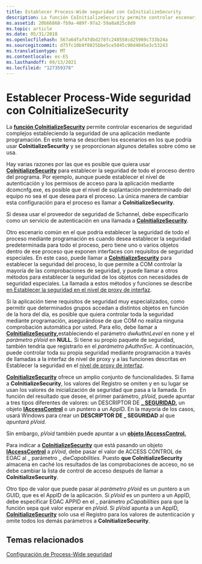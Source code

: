 ```yaml
---
title: Establecer Process-Wide seguridad con CoInitializeSecurity
description: La función CoInitializeSecurity permite controlar escenarios de seguridad complejos estableciendo la seguridad de una aplicación mediante programación.
ms.assetid: 20b66868-fb9a-489f-97a2-59a8a825c8d9
ms.topic: article
ms.date: 05/31/2018
ms.openlocfilehash: 567a6dfaf47dbd278fc248558cd25969c733b24a
ms.sourcegitcommit: d75fc10b9f0825bbe5ce5045c90d4045e3c53243
ms.translationtype: MT
ms.contentlocale: es-ES
ms.lasthandoff: 09/13/2021
ms.locfileid: "127359378"
---
```

# <a name="setting-process-wide-security-with-coinitializesecurity"></a>Establecer Process-Wide seguridad con CoInitializeSecurity

La [**función CoInitializeSecurity**](/windows/desktop/api/combaseapi/nf-combaseapi-coinitializesecurity) permite controlar escenarios de seguridad complejos estableciendo la seguridad de una aplicación mediante programación. En este tema se describen los escenarios en los que podría usar **CoInitializeSecurity** y se proporcionan algunos detalles sobre cómo se usa.

Hay varias razones por las que es posible que quiera usar [**CoInitializeSecurity**](/windows/desktop/api/combaseapi/nf-combaseapi-coinitializesecurity) para establecer la seguridad de todo el proceso dentro del programa. Por ejemplo, aunque puede establecer el nivel de autenticación y los permisos de acceso para la aplicación mediante dcomcnfg.exe, es posible que el nivel de suplantación predeterminado del equipo no sea el que desea para el proceso. La única manera de cambiar esta configuración para el proceso es llamar a **CoInitializeSecurity**.

Si desea usar el proveedor de seguridad de Schannel, debe especificarlo como un servicio de autenticación en una llamada a [**CoInitializeSecurity**](/windows/desktop/api/combaseapi/nf-combaseapi-coinitializesecurity).

Otro escenario común en el que podría establecer la seguridad de todo el proceso mediante programación es cuando desea establecer la seguridad predeterminada para todo el proceso, pero tiene uno o varios objetos dentro de ese proceso que exponen interfaces con requisitos de seguridad especiales. En este caso, puede llamar a [**CoInitializeSecurity**](/windows/desktop/api/combaseapi/nf-combaseapi-coinitializesecurity) para establecer la seguridad del proceso, lo que permite a COM controlar la mayoría de las comprobaciones de seguridad, y puede llamar a otros métodos para establecer la seguridad de los objetos con necesidades de seguridad especiales. La llamada a estos métodos y funciones se describe [en Establecer la seguridad en el nivel de proxy de interfaz](setting-security-at-the-interface-proxy-level.md).

Si la aplicación tiene requisitos de seguridad muy especializados, como permitir que determinados grupos accedan a distintos objetos en función de la hora del día, es posible que quiera controlar toda la seguridad mediante programación, asegurándose de que COM no realiza ninguna comprobación automática por usted. Para ello, debe llamar a [**CoInitializeSecurity,**](/windows/desktop/api/combaseapi/nf-combaseapi-coinitializesecurity)estableciendo el parámetro *dwAuthnLevel* en none y el *parámetro pVoid* en **NULL.** Si tiene su propio paquete de seguridad, también tendría que registrarlo en el *parámetro pAuthnSvc.* A continuación, puede controlar toda su propia seguridad mediante programación a través de llamadas a la interfaz de nivel de proxy y a las funciones descritas en Establecer la seguridad en el [nivel de proxy de interfaz](setting-security-at-the-interface-proxy-level.md).

[**CoInitializeSecurity**](/windows/desktop/api/combaseapi/nf-combaseapi-coinitializesecurity) ofrece un amplio conjunto de funcionalidades. Si llama a **CoInitializeSecurity**, los valores del Registro se omiten y en su lugar se usan los valores de inicialización de seguridad que pasa a la llamada. En función del resultado que desee, el primer parámetro, *pVoid*, puede apuntar a tres tipos diferentes de valores: un DESCRIPTOR DE [**\_ SEGURIDAD,**](/windows/desktop/api/winnt/ns-winnt-security_descriptor) un objeto [**IAccessControl**](/windows/desktop/api/IAccess/nn-iaccess-iaccesscontrol) o un puntero a un AppID. En la mayoría de los casos, usará Windows para crear un **DESCRIPTOR DE \_ SEGURIDAD** al que *apuntará pVoid.*

Sin embargo, *pVoid* también puede apuntar a un [**objeto IAccessControl.**](/windows/desktop/api/IAccess/nn-iaccess-iaccesscontrol)

Para indicar a [**CoInitializeSecurity**](/windows/desktop/api/combaseapi/nf-combaseapi-coinitializesecurity) que está pasando un objeto [**IAccessControl**](/windows/desktop/api/IAccess/nn-iaccess-iaccesscontrol) a *pVoid*, debe pasar el valor de ACCESS CONTROL de EOAC al \_ parámetro \_ *dwCapabilities.* Puesto **que CoInitializeSecurity** almacena en caché los resultados de las comprobaciones de acceso, no se debe cambiar la lista de control de acceso después de llamar a **CoInitializeSecurity**.

Otro tipo de valor que puede pasar al *parámetro pVoid* es un puntero a un GUID, que es el AppID de la aplicación. Si *pVoid* es un puntero a un AppID, debe especificar EOAC APPID en el \_ parámetro *pCapabilities* para que la función sepa qué valor esperar en *pVoid*. Si *pVoid* apunta a un AppID, [**CoInitializeSecurity**](/windows/desktop/api/combaseapi/nf-combaseapi-coinitializesecurity) solo usa el Registro para los valores de autenticación y omite todos los demás parámetros a **CoInitializeSecurity**.

## <a name="related-topics"></a>Temas relacionados

<dl> <dt>

[Configuración de Process-Wide seguridad](setting-processwide-security.md)
</dt> </dl>

 

 
